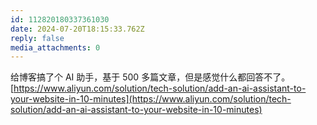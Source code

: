 ```yaml
---
id: 112820180337361030
date: 2024-07-20T18:15:33.762Z
reply: false
media_attachments: 0
---
```


给博客搞了个 AI 助手，基于 500 多篇文章，但是感觉什么都回答不了。 [https://www.aliyun.com/solution/tech-solution/add-an-ai-assistant-to-your-website-in-10-minutes](https://www.aliyun.com/solution/tech-solution/add-an-ai-assistant-to-your-website-in-10-minutes)

